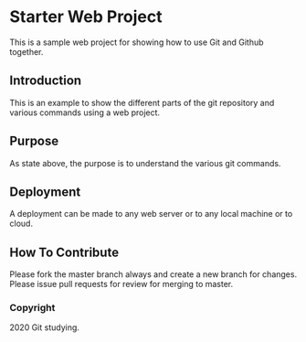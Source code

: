 # Starter Web Project

This is a sample web project for showing how to use Git and Github together.

## Introduction

This is an example to show the different parts of the git repository and various commands using a web project.

## Purpose

As state above, the purpose is to understand the various git commands.

## Deployment

A deployment can be made to any web server or to any local machine or to cloud.

## How To Contribute

Please fork the master branch always and create a new branch for changes. Please issue pull requests for review for merging to master.

### Copyright

2020 Git studying.
